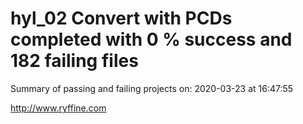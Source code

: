 # hyl_02 Convert with PCDs completed with 0 % success and 182 failing files

Summary of passing and failing projects on: 2020-03-23 at 16:47:55

http://www.ryffine.com
